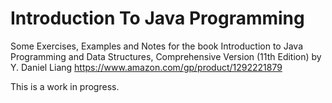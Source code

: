 # Introduction To Java Programming
Some Exercises, Examples and Notes for the book Introduction to Java Programming and Data Structures, Comprehensive Version (11th Edition) by Y. Daniel Liang https://www.amazon.com/gp/product/1292221879

This is a work in progress.
